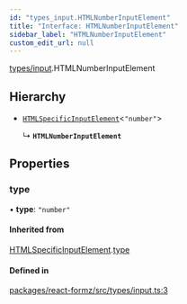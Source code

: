 ```yaml
---
id: "types_input.HTMLNumberInputElement"
title: "Interface: HTMLNumberInputElement"
sidebar_label: "HTMLNumberInputElement"
custom_edit_url: null
---
```


[types/input](../modules/types_input.md).HTMLNumberInputElement

## Hierarchy

- [`HTMLSpecificInputElement`](types_input.HTMLSpecificInputElement.md)<``"number"``\>

  ↳ **`HTMLNumberInputElement`**

## Properties

### type

• **type**: ``"number"``

#### Inherited from

[HTMLSpecificInputElement](types_input.HTMLSpecificInputElement.md).[type](types_input.HTMLSpecificInputElement.md#type)

#### Defined in

[packages/react-formz/src/types/input.ts:3](https://github.com/ZerryStack/react-formz/blob/1ba1704/packages/react-formz/src/types/input.ts#L3)
